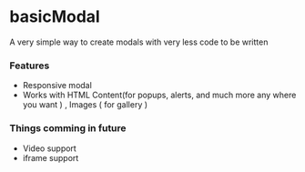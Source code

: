 # basicModal
A very simple way to create modals with very less code to be written

### Features

- Responsive modal
- Works with HTML Content(for popups, alerts, and much more any where you want ) , Images ( for gallery )

### Things comming in future

- Video support
- iframe support
